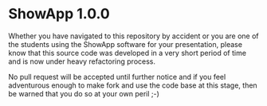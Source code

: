 # ShowApp 1.0.0

Whether you have navigated to this repository by accident or you are one of the students using the ShowApp software for your presentation, please know that this source code was developed in a very short period of time and is now under heavy refactoring process.

No pull request will be accepted until further notice and if you feel adventurous enough to make fork and use the code base at this stage, then be warned that you do so at your own peril ;-)